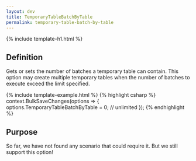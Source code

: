 ```yaml
---
layout: dev
title: TemporaryTableBatchByTable
permalink: temporary-table-batch-by-table
---
```


{% include template-h1.html %}

## Definition
Gets or sets the number of batches a temporary table can contain. This option may create multiple temporary tables when the number of batches to execute exceed the limit specified.

{% include template-example.html %} 
{% highlight csharp %}
context.BulkSaveChanges(options =>
{
   options.TemporaryTableBatchByTable = 0; // unlimited
});
{% endhighlight %}

## Purpose
So far, we have not found any scenario that could require it. But we still support this option!